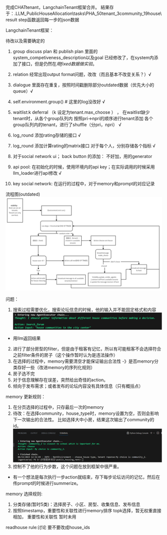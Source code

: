 完成CHATtenant，LangchainTenant框架合并。
結果存于：.LLM_PublicHouseAllocation\tasks\PHA_50tenant_3community_19house\result
step函数返回每一步的json数据


LangchainTenant框架：

待改以及需要确定的
1. group discuss plan 和 publish plan 里面的system_competiveness_description以及goal
    已经修改了，在system内添加了接口，但是仍然在*用fixed数据做实验*。

2. relation 经常出现output format问题，改改（而且基本不改变关系？）√

3. dialogue 里面存在重复，按照时间戳删除部分outdated数据（优先大小的queue）√

4. self.environment.group() # 这里的log没改好 √

5. waitlist:k deferral （k 设定为tenant.max_choose ） ，
    在waitlist缺少tenant时，从各个group队列内 按照pri->npri的顺序进行tenant添加
    各个group队列内的tenant，进行了shuffle（分pri，npri）
    √

6. log_round 添加rating存储的接口 √

7. log_round 添加计算rating的matrix接口
    对于每个人，分别存储各个指标 √

8. 对于social network ui； back button 的添加： 不好加，用的generator

9. api pool: 在初始化的时候，使用环境内的api key；在实际调用的时候采用llm_loader进行api修改 √

10. key social network: 在运行的过程中，对于memory和prompt的对应记录


流程图(outdated)
![流程图（已经不一致了）](readme/image.png)

问题：
1. 搜索过程需要优化，搜索论坛信息的时候，他的输入并不能固定格式和内容
![论坛搜索](readme/image-2.png)
- 用llm返回结果
2. 进行了部分房型的filter，但是由于租客有记忆，所以有可能租客不会选择符合之前filter条件的房子（这个操作暂时认为是违法操作）
3. 在选择的过程中，memory需要清空才能保证输出合法性
-》是否memory分类存好一些（改进memory的序列化规则）
4. 房子选不完
5. 对于信息理解存在误差，突然给出奇怪的action。
6. 倾向于发布需求；或者发布的论坛内容没有具体信息（只有概括点） 


memory 更新规则：
1. 在分页选择的过程中，只存最后一次的memory
2. 待改：在选择community，house_type时，memory设置为空，否则会影响下一次输出的合法性。
比如选择大中小房，结果这次输出了community的id。
![memory](readme/image-1.png)
3. 控制不了他的行为步数，这个问题在放到框架中很严重。
- 有一个想法是每次执行一步action就结束，存下每步论坛访问的记忆，然后在传prompt的时候进行summerize。


memory 选择规则:
1. 分类存储(暂时5类)：选择房子、小区、房型、收集信息、发布信息
2. 按照timestamp，重要性和关联性进行memory排序 topk选择，暂无权重直接相加，
重要性和关联性 暂时未用

readhouse rule:讨论 要不要改成house_ids 